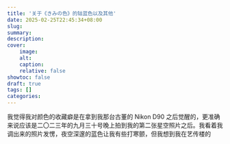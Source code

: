 ```yaml
---
title: '关于《きみの色》的钴蓝色以及其他'
date: 2025-02-25T22:45:34+08:00
slug:
summary: 
description:
cover:
    image:
    alt:
    caption:
    relative: false
showtoc: false
draft: true
tags: []
categories:
---
```


我觉得我对颜色的收藏癖是在拿到我那台古董的 Nikon D90 之后觉醒的，更准确来说应该是二〇二三年的九月三十号晚上拍到我的第二张星空照片之后。我看着我调出来的照片发愣，夜空深邃的蓝色让我有些打寒颤，但我想到我在艺传楼的